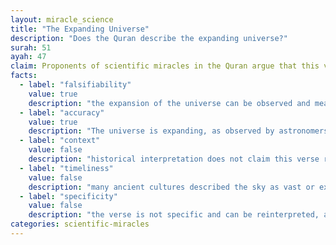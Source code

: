 ```yaml
---
layout: miracle_science
title: "The Expanding Universe"
description: "Does the Quran describe the expanding universe?"
surah: 51
ayah: 47
claim: Proponents of scientific miracles in the Quran argue that this verse refers to the expanding universe. They claim that the Arabic word "musi'un" in this verse means "expanding" and that this description aligns with modern cosmological theories about the universe's expansion. This interpretation is used to suggest that the Quran contains advanced scientific knowledge about the cosmos.
facts:
  - label: "falsifiability"
    value: true
    description: "the expansion of the universe can be observed and measured"
  - label: "accuracy"
    value: true
    description: "The universe is expanding, as observed by astronomers through the redshift of light from distant galaxies"
  - label: "context"
    value: false
    description: "historical interpretation does not claim this verse refers to the expanding universe and that instead it refers to the sky as a roof held up without pillars. The 'expansion' refers to the power of Allah holding a literal roof sky in place without pillars, 'expanding' the space between (Ibn Kathir). Mufti Muhammad Shafi also interprets 'expanding' as metaphorical"
  - label: "timeliness"
    value: false
    description: "many ancient cultures described the sky as vast or expansive"
  - label: "specificity"
    value: false
    description: "the verse is not specific and can be reinterpreted, as it was when science advanced and we discovered that the sky is not a roof"
categories: scientific-miracles
---
```

